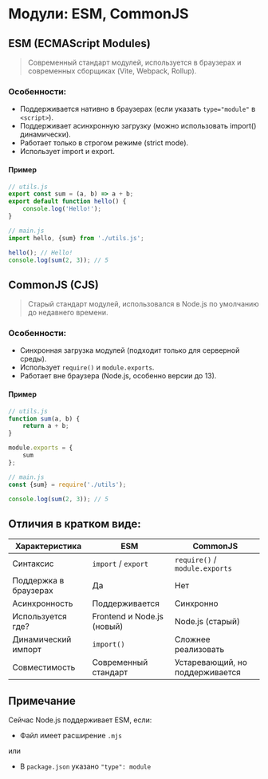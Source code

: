# Модули: ESM, CommonJS

## ESM (ECMAScript Modules)

> Современный стандарт модулей, используется в браузерах и современных сборщиках (Vite, Webpack, Rollup).

### Особенности:

* Поддерживается нативно в браузерах (если указать `type="module"` в `<script>`).
* Поддерживает асинхронную загрузку (можно использовать import() динамически).
* Работает только в строгом режиме (strict mode).
* Использует import и export.

#### Пример

```js
// utils.js
export const sum = (a, b) => a + b;
export default function hello() {
    console.log('Hello!');
}
```

```js
// main.js
import hello, {sum} from './utils.js';

hello(); // Hello!
console.log(sum(2, 3)); // 5
```

## CommonJS (CJS)

> Старый стандарт модулей, использовался в Node.js по умолчанию до недавнего времени.

### Особенности:

* Синхронная загрузка модулей (подходит только для серверной среды).
* Использует `require()` и `module.exports`.
* Работает вне браузера (Node.js, особенно версии до 13).

#### Пример

```js
// utils.js
function sum(a, b) {
    return a + b;
}

module.exports = {
    sum
};
```

```js
// main.js
const {sum} = require('./utils');

console.log(sum(2, 3)); // 5
```

## Отличия в кратком виде:

| Характеристика        | ESM                        | CommonJS                        |
|-----------------------|----------------------------|---------------------------------|
| Синтаксис             | `import` / `export`        | `require()` / `module.exports`  |
| Поддержка в браузерах | Да                         | Нет                             |
| Асинхронность         | Поддерживается             | Синхронно                       |
| Используется где?     | Frontend и Node.js (новый) | Node.js (старый)                |
| Динамический импорт   | `import()`                 | Сложнее реализовать             |
| Совместимость         | Современный стандарт       | Устаревающий, но поддерживается |

## Примечание

Сейчас Node.js поддерживает ESM, если:

* Файл имеет расширение `.mjs`

или

* В `package.json` указано `"type": module`

